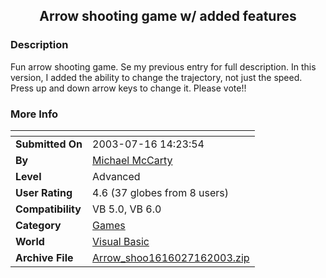﻿<div align="center">

## Arrow shooting game w/ added features


</div>

### Description

Fun arrow shooting game. Se my previous entry for full description. In this version, I added the ability to change the trajectory, not just the speed. Press up and down arrow keys to change it. Please vote!!
 
### More Info
 


<span>             |<span>
---                |---
**Submitted On**   |2003-07-16 14:23:54
**By**             |[Michael McCarty](https://github.com/Planet-Source-Code/PSCIndex/blob/master/ByAuthor/michael-mccarty.md)
**Level**          |Advanced
**User Rating**    |4.6 (37 globes from 8 users)
**Compatibility**  |VB 5\.0, VB 6\.0
**Category**       |[Games](https://github.com/Planet-Source-Code/PSCIndex/blob/master/ByCategory/games__1-38.md)
**World**          |[Visual Basic](https://github.com/Planet-Source-Code/PSCIndex/blob/master/ByWorld/visual-basic.md)
**Archive File**   |[Arrow\_shoo1616027162003\.zip](https://github.com/Planet-Source-Code/michael-mccarty-arrow-shooting-game-w-added-features__1-46965/archive/master.zip)








